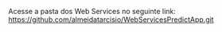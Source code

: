 Acesse a pasta dos Web Services no seguinte link:
https://github.com/almeidatarcisio/WebServicesPredictApp.git
